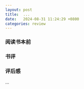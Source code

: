 ```yaml
---
layout: post
title:  ...
date:   2024-08-31 11:24:29 +0800
categories: review
---
```


### 阅读书本前

### 书评

### 评后感

...